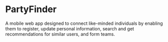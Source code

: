 # PartyFinder
A mobile web app designed to connect like-minded individuals by enabling them to register, update personal information, search and get recommendations for similar users, and form teams.
